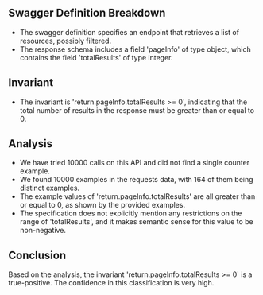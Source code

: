 ## Swagger Definition Breakdown
- The swagger definition specifies an endpoint that retrieves a list of resources, possibly filtered.
- The response schema includes a field 'pageInfo' of type object, which contains the field 'totalResults' of type integer.

## Invariant
- The invariant is 'return.pageInfo.totalResults >= 0', indicating that the total number of results in the response must be greater than or equal to 0.

## Analysis
- We have tried 10000 calls on this API and did not find a single counter example.
- We found 10000 examples in the requests data, with 164 of them being distinct examples.
- The example values of 'return.pageInfo.totalResults' are all greater than or equal to 0, as shown by the provided examples.
- The specification does not explicitly mention any restrictions on the range of 'totalResults', and it makes semantic sense for this value to be non-negative.

## Conclusion
Based on the analysis, the invariant 'return.pageInfo.totalResults >= 0' is a true-positive. The confidence in this classification is very high.
